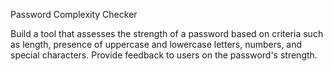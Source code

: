 Password Complexity Checker


Build a tool that assesses the strength of a password based on criteria such as length, presence of uppercase and lowercase letters, numbers, and special characters. Provide feedback to users on the password's strength. 
